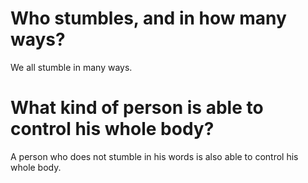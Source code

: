 # Who stumbles, and in how many ways?

We all stumble in many ways.

# What kind of person is able to control his whole body?

A person who does not stumble in his words is also able to control his whole body.
